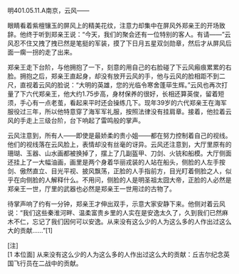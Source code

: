 明401.05.11.A南京，云风——

眼睛看着紫檀镶玉的屏风上的精美花纹，注意力却集中在屏风外郑亲王的开场致辞。他终于听到郑亲王说：“今天，我们的聚会还有一位特别的客人。有请——”云风忍不住又拽了拽已然是笔挺的军装，摸了下日月五星双剑勋章，然后才从屏风后面一瘸一拐的走了出来。

郑亲王走下台阶，与他拥抱了一下，刻意的用自己的右脸碰了下云风瘢痕累累的右脸。拥抱之后，郑亲王直起身，却没有放开云风的手，他与云风的脸相距不到二尺，直视着云风的脸说：“大明的英雄，您的光临令寒舍蓬荜生辉。”云风也再次打量了下六代郑亲王，他大约1.75步高，身材保养的很好，长相还算英俊，留着短须，手心有一点老茧，看起来平时还会操练几下。现年39岁的六代郑亲王在海军服役过三年，所以他特意穿了海军军礼服，按照法律没有挂肩章。接着，他拉着云风的手走上三级台阶，台下响起了雷鸣般的掌声。

云风注意到，所有人——即使是最娇柔的贵小姐——都在努力控制着自己的视线。他们的视线落在云风脸上，表情却没有丝毫的讶异。云风还注意到，大厅里原有的珊瑚、玉器、山水画都被换掉了，摆上了几副盔甲、刀剑、火铳和船模。大厅侧面还挂上了一大幅油画，画里是两个身着华丽戎装的人站在船头，侧脸的人左手按剑、傲然直立、目光平视、披风飘荡，正脸的人手指前方，目光盯着侧脸之人，似乎在向侧脸的人解释什么。不用问，侧脸的人是明圣祖太囧大帝，正脸的人必然是郑亲王一世，厅里的武器也必然是郑亲王一世用过的古物了。

待掌声响了约有一分钟，郑亲王才伸出双手，示意大家安静下来。他侧对着云风说：“我们这些秦淮河畔、温柔富贵乡里的人实在是安逸太久了，久到我们已然麻木不仁，忘记了我们因何可以安逸。从来没有这么少的人为这么多的人作出过这么大的贡献……”[1]

[注]  
[1 本位面] 从来没有这么少的人为这么多的人作出过这么大的贡献：丘吉尔纪念英国飞行员在二战中的贡献。